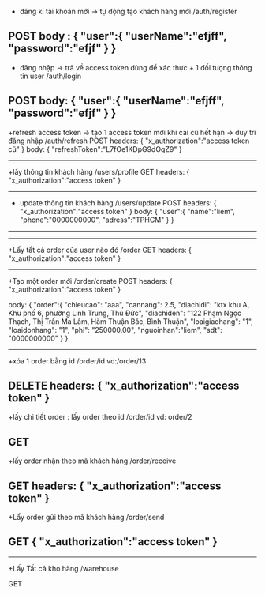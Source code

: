 + đăng kí tài khoản mới -> tự động tạo khách hàng mới
/auth/register

POST
body :
{
    "user":{
        "userName":"efjff",
        "password":"efjf"
    }
}
-------------------------------------------------------------------------------
+ đăng nhập -> trả về access token dùng để xác thực + 1 đối tượng thông tin user
/auth/login

POST
body: 
{
    "user":{
        "userName":"efjff",
        "password":"efjf"
    }
}
------------------------------------------------------------------------------
+refresh access token -> tạo 1 access token mới khi cái cũ hết hạn -> duy trì đăng nhập
/auth/refresh
POST
headers:
{
	"x_authorization":"access token cũ"
}
body:
{
    "refreshToken":"L7fOe1KDpG9dOqZ9"
}

-----------------------------------------------------------------------------
+lấy thông tin khách hàng
/users/profile
GET
headers:
{
	"x_authorization":"access token"
}

------------------------------------------------------------------------------
+ update thông tin khách hàng
/users/update
POST
headers:
{
	"x_authorization":"access token"
}
body:
{
    "user":{
        "name":"liem",
        "phone":"0000000000",
        "adress":"TPHCM"
    }
}

-------------------------------------------------------------------------------
-------------------------------------------------------------------------------
+Lấy tất cả order của user nào đó
/order
GET
headers:
{
	"x_authorization":"access token"
}

-------------------------------------------------------------------------------
+Tạo một order mới
/order/create
POST
headers:
{
	"x_authorization":"access token"
}

body:
{
    "order":{
        "chieucao": "aaa",
        "cannang": 2.5,
        "diachidi": "ktx khu A, Khu phố 6, phường Linh Trung, Thủ Đức",
        "diachiden": "122 Phạm Ngọc Thạch, Thị Trấn Ma Lâm, Hàm Thuận Bắc, Bình Thuận",
        "loaigiaohang": "1",
        "loaidonhang": "1",
        "phi": "250000.00",
        "nguoinhan":"liem",
        "sdt": "0000000000"
    }
}

-------------------------------------------------------------------------------
+xóa 1 order bằng id
/order/id
vd:/order/13

DELETE
headers:
{
	"x_authorization":"access token"
}
-------------------------------------------------------------------------------
+lấy chi tiết order : lấy order theo id
/order/id
vd: order/2

GET
-------------------------------------------------------------------------------

+lấy order nhận theo mã khách hàng
/order/receive

GET
headers:
{
	"x_authorization":"access token"
}
-------------------------------------------------------------------------------


+Lấy order gửi theo mã khách hàng
/order/send

GET
{
	"x_authorization":"access token"
}
-------------------------------------------------------------------------------
-------------------------------------------------------------------------------
+Lấy Tất cả kho hàng
/warehouse

GET

